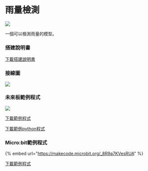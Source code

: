 # 雨量檢測

![](https://kittenbothk.readthedocs.io/en/latest/\_images/rainfall\_robotbit.png)

一個可以檢測雨量的模型。

### 搭建說明書

[下載搭建說明書](https://github.com/kittenbothk/kittenbothk/raw/master/Kits/weatherstation/instructions/rainfall\_robotbit.pdf)

### 接線圖

![](https://kittenbothk.readthedocs.io/en/latest/\_images/rainfall\_robotbit\_wiring.png)

### 未來板範例程式

![](https://kittenbothk.readthedocs.io/en/latest/\_images/rainfall\_code.png)

[下載範例程式](https://github.com/kittenbothk/kittenbothk/raw/master/Kits/weatherstation/sb3/2\_rainfall.sb3)

[下載範例python程式](https://github.com/kittenbothk/kittenbothk/raw/master/Kits/weatherstation/py/2\_rainfall.py)

### Micro:bit範例程式

{% embed url="https://makecode.microbit.org/_8R9a7KVesRUA" %}

[下載範例程式](https://makecode.microbit.org/\_8R9a7KVesRUA)
